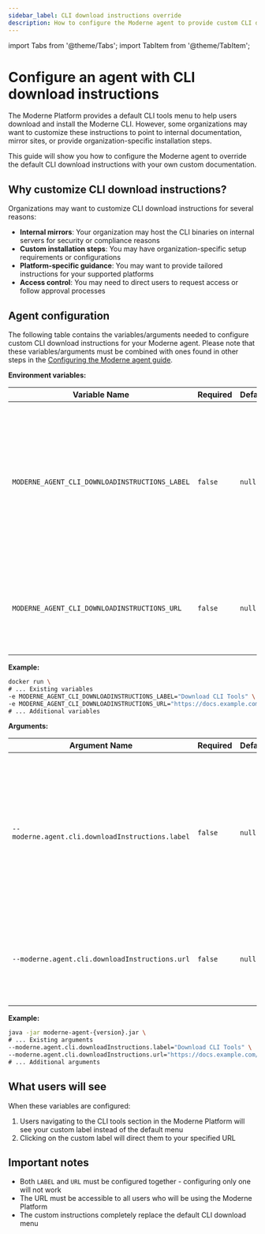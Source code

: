 ```yaml
---
sidebar_label: CLI download instructions override
description: How to configure the Moderne agent to provide custom CLI download instructions.
---
```


import Tabs from '@theme/Tabs';
import TabItem from '@theme/TabItem';

# Configure an agent with CLI download instructions

The Moderne Platform provides a default CLI tools menu to help users download and install the Moderne CLI. However, some organizations may want to customize these instructions to point to internal documentation, mirror sites, or provide organization-specific installation steps.

This guide will show you how to configure the Moderne agent to override the default CLI download instructions with your own custom documentation.

## Why customize CLI download instructions?

Organizations may want to customize CLI download instructions for several reasons:

* **Internal mirrors**: Your organization may host the CLI binaries on internal servers for security or compliance reasons
* **Custom installation steps**: You may have organization-specific setup requirements or configurations
* **Platform-specific guidance**: You may want to provide tailored instructions for your supported platforms
* **Access control**: You may need to direct users to request access or follow approval processes

## Agent configuration

The following table contains the variables/arguments needed to configure custom CLI download instructions for your Moderne agent. Please note that these variables/arguments must be combined with ones found in other steps in the [Configuring the Moderne agent guide](./agent-config.md).

<Tabs groupId="agent-type">
<TabItem value="oci-container" label="OCI Container">

**Environment variables:**

| Variable Name                                   | Required | Default | Description                                                                                                                                                                                                              |
|-------------------------------------------------|----------|---------|--------------------------------------------------------------------------------------------------------------------------------------------------------------------------------------------------------------------------|
| `MODERNE_AGENT_CLI_DOWNLOADINSTRUCTIONS_LABEL` | `false`  | `null`  | CLI download instructions label to show in the platform UI. Overrides the default display of the CLI tools menu presented in the Moderne platform's user interface. If populated, the URL property must also be populated. |
| `MODERNE_AGENT_CLI_DOWNLOADINSTRUCTIONS_URL`   | `false`  | `null`  | The URL of the instructions documentation. Must be a fully qualified URL that is accessible to users of the platform.                                                                                                    |

**Example:**

```bash
docker run \
# ... Existing variables
-e MODERNE_AGENT_CLI_DOWNLOADINSTRUCTIONS_LABEL="Download CLI Tools" \
-e MODERNE_AGENT_CLI_DOWNLOADINSTRUCTIONS_URL="https://docs.example.com/moderne-cli-setup" \
# ... Additional variables
```

</TabItem>

<TabItem value="executable-jar" label="Executable JAR">

**Arguments:**

| Argument Name                                      | Required | Default | Description                                                                                                                                                                                                              |
|----------------------------------------------------|----------|---------|--------------------------------------------------------------------------------------------------------------------------------------------------------------------------------------------------------------------------|
| `--moderne.agent.cli.downloadInstructions.label`  | `false`  | `null`  | CLI download instructions label to show in the platform UI. Overrides the default display of the CLI tools menu presented in the Moderne platform's user interface. If populated, the URL property must also be populated. |
| `--moderne.agent.cli.downloadInstructions.url`   | `false`  | `null`  | The URL of the instructions documentation. Must be a fully qualified URL that is accessible to users of the platform.                                                                                                    |

**Example:**

```bash
java -jar moderne-agent-{version}.jar \
# ... Existing arguments
--moderne.agent.cli.downloadInstructions.label="Download CLI Tools" \
--moderne.agent.cli.downloadInstructions.url="https://docs.example.com/moderne-cli-setup" \
# ... Additional arguments
```

</TabItem>
</Tabs>

## What users will see

When these variables are configured:

1. Users navigating to the CLI tools section in the Moderne Platform will see your custom label instead of the default menu
2. Clicking on the custom label will direct them to your specified URL

## Important notes

* Both `LABEL` and `URL` must be configured together - configuring only one will not work
* The URL must be accessible to all users who will be using the Moderne Platform
* The custom instructions completely replace the default CLI download menu